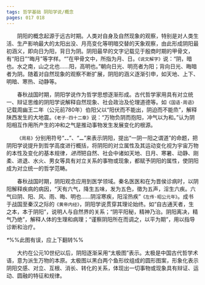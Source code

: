```yaml
---
tags: 哲学基础 阴阳学说/概念
pages: 017 018
---
```

&emsp;&emsp;阴阳的概念起源于远古时期。人类对自身及自然现象的观察，特别是对人类生活、生产影响最大的太阳出没、月亮变化等明暗交替的天象观察，由此形成阴阳最初涵义，即向日为阳，背日为阴。阴阳最早的文字记载见于殷商时期的甲骨文，有“阳日”“晦月”等字样。“<span><span src="甲骨文-阴阳.png" width=9% class="internal-embed"></span></span>”在甲骨文中，所指为月、日。`《说文解字》`说：“阴，暗也。水之南，山之北也……阳，高明也。”朝向日光、明亮者为阳；背向日光、晦暗者为阴。随着对自然现象的观察不断扩展，阴阳的涵义逐渐引申，如天地、上下、明暗、寒热、动静等。

&emsp;&emsp;春秋战国时期，阴阳学说作为哲学思想逐渐形成。古代哲学家用具有对立统一、辩证思维的阴阳学说解释自然现象、社会政治及伦理道德等。如`《国语·周语》`记载周幽王二年（公元前780年）伯阳父以“阳伏而不能出，阴迫而不能烝”，解释陕西发生的大地震。`《老子·四十二章》`说：“万物负阴而抱阳，冲气以为和。”认为阴阳相互作用所产生的冲和之气是推动事物发生发展变化的根源。

&emsp;&emsp;`《周易》`分别用符号“⚋”、“⚊”来表示阴阳，提出“一阴一阳之谓道”的命题，把阴阳学说提升到哲学高度进行概括，将阴阳的对立属性及其运动变化视为宇宙万物的本性及变化的基本规律<dfn>，进而</dfn>把自然、社会中诸如天地、日月、寒暑、动静、刚柔、进退、水火、男女等具有对立关系的事物或现象，都赋予阴阳的属性，使阴阳成为对立统一的哲学范畴。

&emsp;&emsp;春秋战国时期，阴阳观念应用到医学领域。秦名医医和在为晋侯诊病时，以阴阳解释疾病的病因，“天有六气，降生五味，发为五色，徵为五声，淫生六疾。六气曰阴、阳、风、雨、晦、明也……阴淫寒疾，阳淫热疾”`《左传·昭公元年》`。成书于战国至秦汉之际的`《黄帝内经》`，阴阳学说贯穿其理论始终。如“自古通天者，生之本，本于阴阳”，说明人与自然界的关系；“阴平阳秘，精神乃治。阴阳离决，精气乃绝”，解释人体的生理和病理；“谨察阴阳所在而调之，以平为期”，用以指导诊断和治疗。
<div align=center>
	<div src="太极.png" width=40% class="internal-embed">
	</div>
</div>

<dfn>\*</dfn>%%此图有误，应上下翻转%%

&emsp;&emsp;大约在公元10世纪以后，阴阳逐渐采用“太极图”表示。太极是中国古代哲学术语，意为派生万物的本原。太极图以黑白两个鱼形纹组成的圆形图案，形象化表示阴阳交感、对立、互根、消长、转化的关系，体现出一切事物或现象具有辩证、运动、圆融的特征和规律。